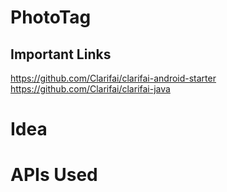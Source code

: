 # PhotoTag

## Important Links

https://github.com/Clarifai/clarifai-android-starter
https://github.com/Clarifai/clarifai-java

# Idea

# APIs Used
